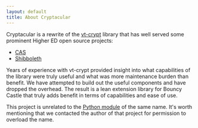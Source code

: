 ```yaml
---
layout: default
title: About Cryptacular
---
```

Cryptacular is a rewrite of the [vt-crypt](https://code.google.com/p/vt-middleware/wiki/vtcrypt) library that has
well served some prominent Higher ED open source projects:

* [CAS](http://www.jasig.org/cas/)
* [Shibboleth](http://wiki.shibboleth.net/)

Years of experience with vt-crypt provided insight into what capabilities of the library were truly useful and what
was more maintenance burden than benefit. We have attempted to build out the useful components and have dropped the
overhead. The result is a lean extension library for Bouncy Castle that truly adds benefit in terms of capabilities
and ease of use.

This project is unrelated to the [Python module](https://pypi.python.org/pypi/cryptacular/) of the same name.
It's worth mentioning that we contacted the author of that project for permission to overload the name.
